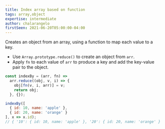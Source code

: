 ```yaml
---
title: Index array based on function
tags: array,object
expertise: intermediate
author: chalarangelo
firstSeen: 2021-06-20T05:00:00-04:00
---
```


Creates an object from an array, using a function to map each value to a key.

- Use `Array.prototype.reduce()` to create an object from `arr`.
- Apply `fn` to each value of `arr` to produce a key and add the key-value pair to the object.

```js
const indexBy = (arr, fn) =>
  arr.reduce((obj, v, i) => {
    obj[fn(v, i, arr)] = v;
    return obj;
  }, {});
```

```js
indexBy([
  { id: 10, name: 'apple' },
  { id: 20, name: 'orange' }
], x => x.id);
// { '10': { id: 10, name: 'apple' }, '20': { id: 20, name: 'orange' } }
```
